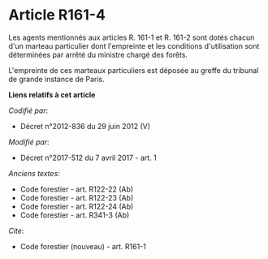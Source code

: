 # Article R161-4

Les agents mentionnés aux articles R. 161-1 et R. 161-2 sont dotés chacun d'un marteau particulier dont l'empreinte et les
conditions d'utilisation sont déterminées par arrêté du ministre chargé des forêts.

L'empreinte de ces marteaux particuliers est déposée au greffe du tribunal de grande instance de Paris.

**Liens relatifs à cet article**

_Codifié par_:

  - Décret n°2012-836 du 29 juin 2012 (V)

_Modifié par_:

  - Décret n°2017-512 du 7 avril 2017 - art. 1

_Anciens textes_:

  - Code forestier - art. R122-22 (Ab)
  - Code forestier - art. R122-23 (Ab)
  - Code forestier - art. R122-24 (Ab)
  - Code forestier - art. R341-3 (Ab)

_Cite_:

  - Code forestier (nouveau) - art. R161-1

